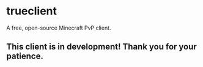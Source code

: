# trueclient
A free, open-source Minecraft PvP client. 

## This client is in development! Thank you for your patience.
